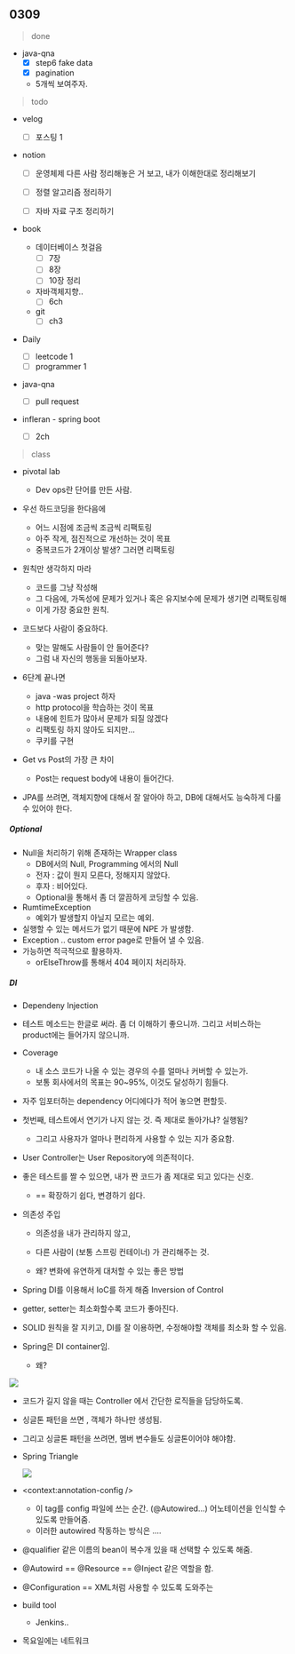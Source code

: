 ## 0309

> done

- java-qna
  - [x] step6 fake data
  - [x] pagination
  - 5개씩 보여주자.



> todo

- velog
  
  - [ ] 포스팅 1
  
- notion
  - [ ] 운영체제 다른 사람 정리해놓은 거 보고, 내가 이해한대로 정리해보기
  
  - [ ] 정렬 알고리즘 정리하기
  
  - [ ] 자바 자료 구조 정리하기
  
- book
  - 데이터베이스 첫걸음
    - [ ] 7장
    - [ ] 8장
    - [ ] 10장 정리

  - 자바객체지향..
    - [ ] 6ch
  - git
    - [ ] ch3
  
- Daily
  - [ ] leetcode 1
  - [ ] programmer 1

- java-qna
  - [ ] pull request

  

- infleran - spring boot

  - [ ] 2ch





> class

- pivotal lab
  - Dev ops란 단어를 만든 사람.
- 우선 하드코딩을 한다음에 
  - 어느 시점에 조금씩 조금씩 리팩토링
  - 아주 작게, 점진적으로 개선하는 것이 목표
  - 중복코드가 2개이상 발생? 그러면 리팩토링
- 원칙만 생각하지 마라
  - 코드를 그냥 작성해
  - 그 다음에, 가독성에 문제가 있거나 혹은 유지보수에 문제가 생기면 리팩토링해
  - 이게 가장 중요한 원칙.
- 코드보다 사람이 중요하다.
  - 맞는 말해도 사람들이 안 들어준다?
  - 그럼 내 자신의 행동을 되돌아보자.

- 6단계 끝나면
  - java -was project 하자
  - http protocol을 학습하는 것이 목표
  - 내용에 힌트가 많아서 문제가 되질 않겠다
  - 리팩토링 하지 않아도 되지만...
  - 쿠키를 구현

- Get vs Post의 가장 큰 차이
  - Post는 request body에 내용이 들어간다.
- JPA를 쓰려면, 객체지향에 대해서 잘 알아야 하고, DB에 대해서도 능숙하게 다룰 수 있어야 한다.



##### Optional

- Null을 처리하기 위해 존재하는 Wrapper class
  - DB에서의 Null, Programming 에서의 Null
  - 전자 : 값이 뭔지 모른다, 정해지지 않았다.
  - 후자 : 비어있다. 
  - Optional을 통해서 좀 더 깔끔하게 코딩할 수 있음.
- RumtimeException
  - 예외가 발생할지 아닐지 모르는 예외.
- 실행할 수 있는 메서드가 없기 때문에 NPE 가 발생함.
- Exception .. custom error page로 만들어 낼 수 있음.
- 가능하면 적극적으로 활용하자.
  - orElseThrow를 통해서 404 페이지 처리하자.



##### DI

- Dependeny Injection

- 테스트 메소드는 한글로 써라. 좀 더 이해하기 좋으니까. 그리고 서비스하는 product에는 들어가지 않으니까.
- Coverage
  - 내 소스 코드가 나올 수 있는 경우의 수를 얼마나 커버할 수 있는가.
  - 보통 회사에서의 목표는 90~95%, 이것도 달성하기 힘들다.

- 자주 임포터하는 dependency 어디에다가 적어 놓으면 편할듯.
- 첫번째, 테스트에서 연기가 나지 않는 것. 즉 제대로 돌아가냐? 실행됨?
  - 그리고 사용자가 얼마나 편리하게 사용할 수 있는 지가 중요함.
- User Controller는 User Repository에 의존적이다.

- 좋은 테스트를 짤 수 있으면, 내가 짠 코드가 좀 제대로 되고 있다는 신호.

  - == 확장하기 쉽다, 변경하기 쉽다.

- 의존성 주입

  - 의존성을 내가 관리하지 않고,
  - 다른 사람이 (보통 스프링 컨테이너) 가 관리해주는 것.

  - 왜? 변화에 유연하게 대처할 수 있는 좋은 방법

- Spring DI를 이용해서 IoC를 하게 해줌 Inversion of Control

- getter, setter는 최소화할수록 코드가 좋아진다.

- SOLID 원칙을 잘 지키고, DI를 잘 이용하면, 수정해야할 객체를 최소화 할 수 있음.
- Spring은 DI container임.
  - 왜?

![](http://einnovator.org/store/docs/tutorials/spring/beans/dimg/injection.png)

- 코드가 길지 않을 때는 Controller 에서 간단한 로직들을 담당하도록.
- 싱글톤 패턴을 쓰면 , 객체가 하나만 생성됨.
  
- 그리고 싱글톤 패턴을 쓰려면, 멤버 변수들도 싱글톤이어야 해야함.
  
- Spring Triangle

  ![](https://img1.daumcdn.net/thumb/R720x0.q80/?scode=mtistory2&fname=http%3A%2F%2Fcfile7.uf.tistory.com%2Fimage%2F99FD4A505CA7129C325EB7)

- <context:annotation-config />
  - 이 tag를 config 파일에 쓰는 순간. (@Autowired...) 어노테이션을 인식할 수 있도록 만들어줌.
  - 이러한 autowired 작동하는 방식은 ....

- @qualifier 같은 이름의 bean이 복수개 있을 때 선택할 수 있도록 해줌.
- @Autowird == @Resource == @Inject 같은 역할을 함.
- @Configuration == XML처럼 사용할 수 있도록 도와주는
- build tool
  
  - Jenkins..
- 목요일에는 네트워크
